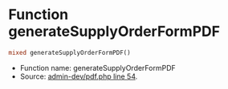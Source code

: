 Function generateSupplyOrderFormPDF
===========================





```php
mixed generateSupplyOrderFormPDF()
```

* Function name: generateSupplyOrderFormPDF
* Source: [admin-dev/pdf.php line 54](https://github.com/PrestaShop/PrestaShop/blob/1.5.0.9/admin-dev/pdf.php#L54).

